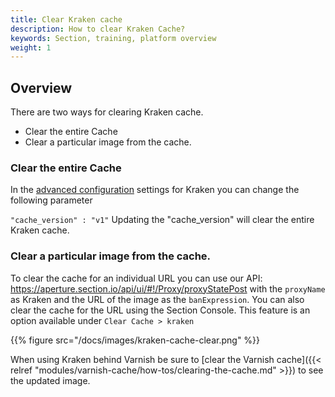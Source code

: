 ```yaml
---
title: Clear Kraken cache
description: How to clear Kraken Cache?
keywords: Section, training, platform overview
weight: 1
---
```



## Overview

There are two ways for clearing Kraken cache.

- Clear the entire Cache
- Clear a particular image from the cache.

### Clear the entire Cache

In the [advanced configuration](/docs/modules/kraken/reference/kraken-advanced-config/) settings for Kraken you can change the following parameter

`"cache_version" : "v1"`
Updating the "cache_version" will clear the entire Kraken cache.

### Clear a particular image from the cache.

To clear the cache for an individual URL you can use our API: https://aperture.section.io/api/ui/#!/Proxy/proxyStatePost with the `proxyName` as Kraken and the URL of the image as the `banExpression`.
You can also clear the cache for the URL using the Section Console. This feature is an option available under `Clear Cache > kraken`

{{% figure src="/docs/images/kraken-cache-clear.png" %}}

When using Kraken behind Varnish be sure to [clear the Varnish cache]({{< relref "modules/varnish-cache/how-tos/clearing-the-cache.md" >}})  to see the updated image.
